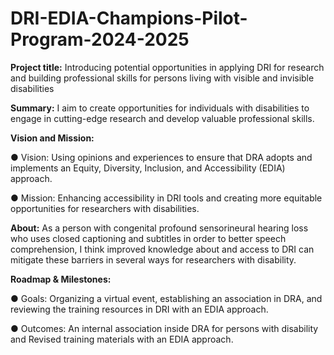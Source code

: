 # DRI-EDIA-Champions-Pilot-Program-2024-2025

**Project title:** Introducing potential opportunities in applying DRI for research and building professional skills for persons living with visible and invisible disabilities

**Summary:** I aim to create opportunities for individuals with disabilities to engage in cutting-edge research and develop valuable professional skills.


**Vision and Mission:**

●	Vision: Using opinions and experiences to ensure that DRA adopts and implements an Equity, Diversity, Inclusion, and Accessibility (EDIA) approach.

●	Mission: Enhancing accessibility in DRI tools and creating more equitable opportunities for researchers with disabilities.

**About:** As a person with congenital profound sensorineural hearing loss who uses closed captioning and subtitles in order to better speech comprehension, I think improved knowledge about and access to DRI can mitigate these barriers in several ways for researchers with disability.

**Roadmap & Milestones:**

●	Goals: Organizing a virtual event, establishing an association in DRA, and reviewing the training resources in DRI with an EDIA approach.

●	Outcomes: An internal association inside DRA for persons with disability and Revised training materials with an EDIA approach.
